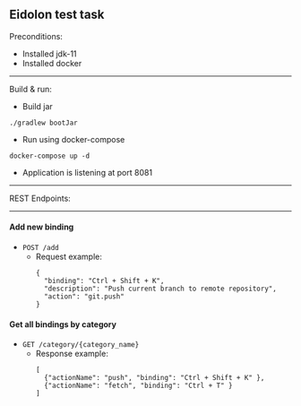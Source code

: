## Eidolon test task

Preconditions:
* Installed jdk-11
* Installed docker
---
Build & run:

* Build jar
```
./gradlew bootJar
```

* Run using docker-compose
```
docker-compose up -d
```

* Application is listening at port 8081

---

REST Endpoints: 

---
#### Add new binding
- `POST /add`
    - Request example:
      ```
      {
        "binding": "Ctrl + Shift + K",
        "description": "Push current branch to remote repository",
        "action": "git.push"
      }
      ```
#### Get all bindings by category
- `GET /category/{category_name}`
    - Response example:
      ```
      [
        {"actionName": "push", "binding": "Ctrl + Shift + K" },
        {"actionName": "fetch", "binding": "Ctrl + T" }
      ]
      ```
